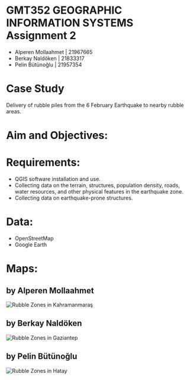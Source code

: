 # GMT352 GEOGRAPHIC INFORMATION SYSTEMS Assignment 2
* Alperen Mollaahmet | 21967665
* Berkay Naldöken | 21833317
* Pelin Bütünoğlu | 21957354

# Case Study
Delivery of rubble piles from the 6 February Earthquake to nearby rubble areas.

# Aim and Objectives:


# Requirements:
- QGIS software installation and use. <br />
- Collecting data on the terrain, structures, population density, roads, water resources, and other physical features in the earthquake zone. <br />
- Collecting data on earthquake-prone structures.


# Data:
* OpenStreetMap <br />
* Google Earth <br />

# Maps:

## by Alperen Mollaahmet
![Rubble Zones in Kahramanmaraş](https://github.com/GMT-352/new-team-k/blob/main/Alperen_layout.png)

## by Berkay Naldöken
![Rubble Zones in Gaziantep](https://github.com/GMT-352/new-team-k/blob/main/Alperen_layout.png)

## by Pelin Bütünoğlu
![Rubble Zones in Hatay](https://github.com/GMT-352/new-team-k/blob/main/Alperen_layout.png)

